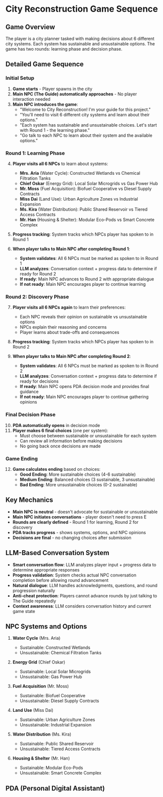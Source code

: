 # City Reconstruction Game Sequence

## Game Overview
The player is a city planner tasked with making decisions about 6 different city systems. Each system has sustainable and unsustainable options. The game has two rounds: learning phase and decision phase.

## Detailed Game Sequence

### Initial Setup
1. **Game starts** - Player spawns in the city
2. **Main NPC (The Guide) automatically approaches** - No player interaction needed
3. **Main NPC introduces the game**:
   - "Welcome to City Reconstruction! I'm your guide for this project."
   - "You'll need to visit 6 different city systems and learn about their options."
   - "Each system has sustainable and unsustainable choices. Let's start with Round 1 - the learning phase."
   - "Go talk to each NPC to learn about their system and the available options."

### Round 1: Learning Phase
4. **Player visits all 6 NPCs** to learn about systems:
   - **Mrs. Aria** (Water Cycle): Constructed Wetlands vs Chemical Filtration Tanks
   - **Chief Oskar** (Energy Grid): Local Solar Microgrids vs Gas Power Hub
   - **Mr. Moss** (Fuel Acquisition): Biofuel Cooperative vs Diesel Supply Contracts
   - **Miss Dai** (Land Use): Urban Agriculture Zones vs Industrial Expansion
   - **Ms. Kira** (Water Distribution): Public Shared Reservoir vs Tiered Access Contracts
   - **Mr. Han** (Housing & Shelter): Modular Eco-Pods vs Smart Concrete Complex

5. **Progress tracking**: System tracks which NPCs player has spoken to in Round 1
6. **When player talks to Main NPC after completing Round 1**:
   - **System validates**: All 6 NPCs must be marked as spoken to in Round 1
   - **LLM analyzes**: Conversation context + progress data to determine if ready for Round 2
   - **If ready**: Main NPC advances to Round 2 with appropriate dialogue
   - **If not ready**: Main NPC encourages player to continue learning

### Round 2: Discovery Phase
7. **Player visits all 6 NPCs again** to learn their preferences:
   - Each NPC reveals their opinion on sustainable vs unsustainable options
   - NPCs explain their reasoning and concerns
   - Player learns about trade-offs and consequences

8. **Progress tracking**: System tracks which NPCs player has spoken to in Round 2
9. **When player talks to Main NPC after completing Round 2**:
   - **System validates**: All 6 NPCs must be marked as spoken to in Round 2
   - **LLM analyzes**: Conversation context + progress data to determine if ready for decisions
   - **If ready**: Main NPC opens PDA decision mode and provides final guidance
   - **If not ready**: Main NPC encourages player to continue gathering opinions

### Final Decision Phase
10. **PDA automatically opens** in decision mode
11. **Player makes 6 final choices** (one per system):
    - Must choose between sustainable or unsustainable for each system
    - Can review all information before making decisions
    - No going back once decisions are made

### Game Ending
12. **Game calculates ending** based on choices:
    - **Good Ending**: More sustainable choices (4-6 sustainable)
    - **Medium Ending**: Balanced choices (3 sustainable, 3 unsustainable)
    - **Bad Ending**: More unsustainable choices (0-2 sustainable)

## Key Mechanics
- **Main NPC is neutral** - doesn't advocate for sustainable or unsustainable
- **Main NPC initiates conversations** - player doesn't need to press E
- **Rounds are clearly defined** - Round 1 for learning, Round 2 for discovery
- **PDA tracks progress** - shows systems, options, and NPC opinions
- **Decisions are final** - no changing choices after submission

## LLM-Based Conversation System
- **Smart conversation flow**: LLM analyzes player input + progress data to determine appropriate responses
- **Progress validation**: System checks actual NPC conversation completion before allowing round advancement
- **Natural dialogue**: LLM handles acknowledgments, questions, and round progression naturally
- **Anti-cheat protection**: Players cannot advance rounds by just talking to The Guide repeatedly
- **Context awareness**: LLM considers conversation history and current game state

## NPC Systems and Options
1. **Water Cycle** (Mrs. Aria)
   - Sustainable: Constructed Wetlands
   - Unsustainable: Chemical Filtration Tanks

2. **Energy Grid** (Chief Oskar)
   - Sustainable: Local Solar Microgrids
   - Unsustainable: Gas Power Hub

3. **Fuel Acquisition** (Mr. Moss)
   - Sustainable: Biofuel Cooperative
   - Unsustainable: Diesel Supply Contracts

4. **Land Use** (Miss Dai)
   - Sustainable: Urban Agriculture Zones
   - Unsustainable: Industrial Expansion

5. **Water Distribution** (Ms. Kira)
   - Sustainable: Public Shared Reservoir
   - Unsustainable: Tiered Access Contracts

6. **Housing & Shelter** (Mr. Han)
   - Sustainable: Modular Eco-Pods
   - Unsustainable: Smart Concrete Complex

## PDA (Personal Digital Assistant)